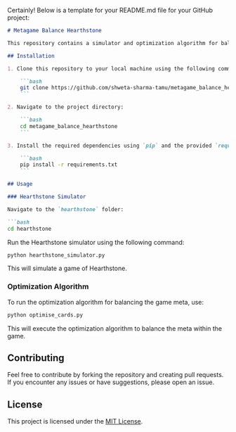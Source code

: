Certainly! Below is a template for your README.md file for your GitHub project:

```markdown
# Metagame Balance Hearthstone

This repository contains a simulator and optimization algorithm for balancing the game meta in Hearthstone.

## Installation

1. Clone this repository to your local machine using the following command:

    ```bash
    git clone https://github.com/shweta-sharma-tamu/metagame_balance_hearthstone.git
    ```

2. Navigate to the project directory:

    ```bash
    cd metagame_balance_hearthstone
    ```

3. Install the required dependencies using `pip` and the provided `requirements.txt` file:

    ```bash
    pip install -r requirements.txt
    ```

## Usage

### Hearthstone Simulator

Navigate to the `hearthstone` folder:

```bash
cd hearthstone
```

Run the Hearthstone simulator using the following command:

```bash
python hearthstone_simulator.py
```

This will simulate a game of Hearthstone.

### Optimization Algorithm

To run the optimization algorithm for balancing the game meta, use:

```bash
python optimise_cards.py
```

This will execute the optimization algorithm to balance the meta within the game.

## Contributing

Feel free to contribute by forking the repository and creating pull requests. If you encounter any issues or have suggestions, please open an issue.

## License

This project is licensed under the [MIT License](LICENSE).
```
